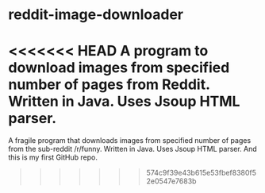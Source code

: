 reddit-image-downloader
=======================

<<<<<<< HEAD
A program to download images from specified number of pages from Reddit. Written in Java. Uses Jsoup HTML parser.
=======
A fragile program that downloads images from specified number of pages from the sub-reddit /r/funny. 
Written in Java. Uses Jsoup HTML parser.
And this is my first GitHub repo.
>>>>>>> 574c9f39e43b615e53fbef8380f52e0547e7683b

